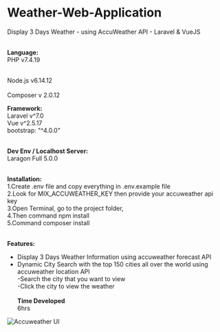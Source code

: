 # Weather-Web-Application
Display 3 Days Weather - using AccuWeather API - Laravel &amp; VueJS<br /><br />

**Language:**<br />
PHP v7.4.19<br /><br />

Node.js v6.14.12<br /><br />
Composer v 2.0.12<br />

**Framework:**<br />
Laravel v^7.0<br />
Vue v^2.5.17<br />
bootstrap: "^4.0.0"<br /><br />
		
**Dev Env / Localhost Server:**<br />
Laragon Full 5.0.0<br /><br />

**Installation:**<br />
1.Create .env file and copy everything in .env.example file<br />
2.Look for MIX_ACCUWEATHER_KEY then provide your accuweather api key<br />
3.Open Terminal, go to the project folder, <br />
4.Then command npm install<br />
5.Command composer install<br /><br />

**Features:**<br />
- Display 3 Days Weather Information using accuweather forecast API<br />
- Dynamic City Search with the top 150 cities all over the world using accuweather location API<br />
    -Search the city that you want to view<br />
    -Click the city to view the weather<br /><br />
**Time Developed**<br />
6hrs

![Accuweather UI](https://user-images.githubusercontent.com/22308587/184330521-d93eb6d3-eb76-4a4f-ac65-4d73d1268ff1.png)
